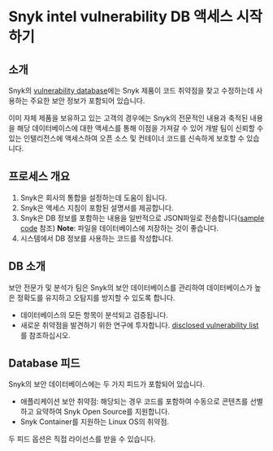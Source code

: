 # Snyk intel vulnerability DB 액세스 시작하기

## 소개

Snyk의 [vulnerability database](https://snyk.io/product/vulnerability-database/)에는 Snyk 제품이 코드 취약점을 찾고 수정하는데 사용하는 주요한 보안 정보가 포함되어 있습니다.

이미 자체 제품을 보유하고 있는 고객의 경우에는 Snyk의 전문적인 내용과 축적된 내용을 해당 데이터베이스에 대한 액세스를 통해 이점을 가져갈 수 있어 개발 팀이 신뢰할 수 있는 인텔리전스에 액세스하여 오픈 소스 및 컨테이너 코드를 신속하게 보호할 수 있습니다.

## 프로세스 개요

1. Snyk은 회사의 통합을 설정하는데 도움이 됩니다.
2. Snyk은 액세스 지침이 포함된 설명서를 제공합니다.
3. Snyk은 DB 정보를 포함하는 내용을 일반적으로 JSON파일로 전송합니다([sample code](https://snyk.io/partners/api/v4/vulndb/sample.json) 참조) **Note**: 파일을 데이터베이스에 저장하는 것이 좋습니다.
4. 시스템에서 DB 정보를 사용하는 코드를 작성합니다.

## DB 소개

보안 전문가 및 분석가 팀은 Snyk의 보안 데이터베이스를 관리하여 데이터베이스가 높은 정확도를 유지하고 오탐지를 방지할 수 있도록 합니다.

* 데이터베이스의 모든 항목이 분석되고 검증됩니다.
* 새로운 취약점을 발견하기 위한 연구에 투자합니다. [disclosed vulnerability list](https://app.snyk.io/disclosed-vulnerabilities)를 참조하십시오.

## Database 피드

Snyk의 보안 데이터베이스에는 두 가지 피드가 포함되어 있습니다.

* 애플리케이션 보안 취약점: 해당되는 경우 코드를 포함하여 수동으로 콘텐츠를 선별하고 요약하여 Snyk Open Source를 지원합니다.
* Snyk Container를 지원하는 Linux OS의 취약점.

두 피드 옵션은 직접 라이선스를 받을 수 있습니다.
